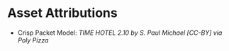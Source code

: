 # Asset Attributions
- Crisp Packet Model: *TIME HOTEL 2.10 by S. Paul Michael [CC-BY] via Poly 
  Pizza*
